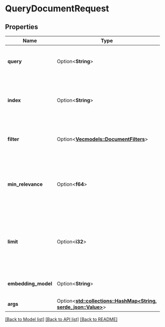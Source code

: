 # QueryDocumentRequest

## Properties

Name | Type | Description | Notes
------------ | ------------- | ------------- | -------------
**query** | Option<**String**> | Semantic query to find matching documents | [optional]
**index** | Option<**String**> | Optional index to specify which index to search in. Defaults to 'default' | [optional]
**filter** | Option<[**Vec<models::DocumentFilters>**](DocumentFilters.md)> | Optional filtering of document id(s) and/or tags | [optional]
**min_relevance** | Option<**f64**> | Optional filter to specify minimum relevance. Typically values between 0 and 1 | [optional]
**limit** | Option<**i32**> | Optional filter for specifying maximum number of entries to return. Defaults to 3 | [optional]
**embedding_model** | Option<**String**> | Embedding model to use in query | [optional]
**args** | Option<[**std::collections::HashMap<String, serde_json::Value>**](serde_json::Value.md)> |  | [optional]

[[Back to Model list]](../README.md#documentation-for-models) [[Back to API list]](../README.md#documentation-for-api-endpoints) [[Back to README]](../README.md)


